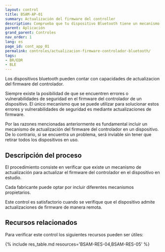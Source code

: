 ```yaml
---
layout: control
title: BSAM-AP-01
summary: Actualización del firmware del controller
description: Comprueba que tu dispositivo Bluetooth tiene un mecanismo para actualizar el firmware del controlador. Es importante para corregir errores y vulnerabilidades de seguridad que se puedan encontrar
parent: Aplicación
grand_parent: Controles
nav_order: 1
lang: es
page_id: cont_app_01
permalink: controles/actualizacion-firmware-controlador-bluetooth/
tags:
- BR/EDR
- BLE
---
```


Los dispositivos bluetooth pueden contar con capacidades de actualizacion del firmware del controlador.

Siempre existe la posibilidad de que se encuentren errores o vulnerabilidades de seguridad en el firmware del controlador de un dispositivo. El único mecanismo que se puede utilizar para solucionar estos errores y vulnerabilidades de seguridad es mediante actualizaciones de firmware.

Por las razones mencionadas anteriormente es fundamental incluir un mecanismo de actualización del firmware del controlador en un dispositivo. De lo contrario, si se encuentra un problema, será inviable sin tener que retirar todos los dispositivos en uso.

## Descripción del proceso
El procedimiento consiste en verificar que existe un mecanismo de actualización para actualizar el firmware del controlador en el dispositivo en estudio.

Cada fabricante puede optar por incluir diferentes mecanismos propietarios.

Este control es satisfactorio cuando se verifique que el dispositivo admite actualizaciones de firmware de manera remota.

## Recursos relacionados
Para verificar este control los siguientes recursos pueden ser útiles:

{% include res_table.md resources='BSAM-RES-04,BSAM-RES-05' %}

